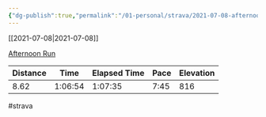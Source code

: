 ```yaml
---
{"dg-publish":true,"permalink":"/01-personal/strava/2021-07-08-afternoon-run/"}
---
```



[[2021-07-08\|2021-07-08]]

[Afternoon Run](https://www.strava.com/activities/5597422543)

| Distance | Time    | Elapsed Time | Pace | Elevation |
| -------- | ------- | ------------ | ---- | --------- |
| 8.62     | 1:06:54 | 1:07:35      | 7:45 | 816       |




#strava
